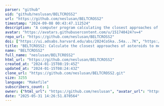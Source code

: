 ```yaml
---
parser: "github"
uid: "github/neslusan/BELTCROSS2"
url: "https://github.com/neslusan/BELTCROSS2"
timestamp: "2024-09-08 00:43:47.112524"
description: "A computer program calculating the closest approaches of asteroid to the mean orbits of meteoroid streams, new version upploaded on January 15, 2024."
avatar: "https://avatars.githubusercontent.com/u/151740424?v=4"
repo_url: "https://github.com/neslusan/BELTCROSS2"
doi: ["https://ui.adsabs.harvard.edu/abs/2024CoSka..54a...7K", "https://ui.adsabs.harvard.edu/abs/2024ascl.soft08010K/abstract"]
title: "BELTCROSS2: Calculate the closest approaches of asteroids to meteoroid streams"
name: "BELTCROSS2"
full_name: "neslusan/BELTCROSS2"
html_url: "https://github.com/neslusan/BELTCROSS2"
created_at: "2024-01-15T08:19:45Z"
updated_at: "2024-01-15T08:24:43Z"
clone_url: "https://github.com/neslusan/BELTCROSS2.git"
size: 3255
language: "Makefile"
subscribers_count: 1
owner: {"html_url": "https://github.com/neslusan", "avatar_url": "https://avatars.githubusercontent.com/u/151740424?v=4", "login": "neslusan", "type": "User"}
date: "2025-05-31 14:26:51.870564"
---
```

